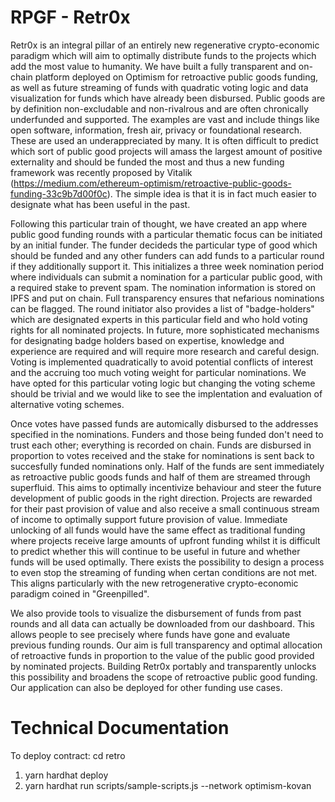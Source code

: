 # RPGF - Retr0x

Retr0x is an integral pillar of an entirely new regenerative crypto-economic paradigm which will aim to optimally distribute funds to the projects which add the most value to humanity. We have built a fully transparent and on-chain platform deployed on Optimism for retroactive public goods funding, as well as future streaming of funds with quadratic voting logic and data visualization for funds which have already been disbursed. Public goods are by definition non-excludable and non-rivalrous and are often chronically underfunded and supported. The examples are vast and include things like open software, information, fresh air, privacy or foundational research. These are used an underappreciated by many. It is often difficult to predict which sort of public good projects will amass the largest amount of positive externality and should be funded the most and thus a new funding framework was recently proposed by Vitalik (https://medium.com/ethereum-optimism/retroactive-public-goods-funding-33c9b7d00f0c). The simple idea is that it is in fact much easier to designate what has been useful in the past.

Following this particular train of thought, we have created an app where public good funding rounds with a particular thematic focus can be initiated by an initial funder. The funder decideds the particular type of good which should be funded and any other funders can add funds to a particular round if they additionally support it. This initializes a three week nomination period where individuals can submit a nomination for a particular public good, with a required stake to prevent spam. The nomination information is stored on IPFS and put on chain. Full transparency ensures that nefarious nominations can be flagged. The round initiator also provides a list of "badge-holders" which are designated experts in this particular field and who hold voting rights for all nominated projects. In future, more sophisticated mechanisms for designating badge holders based on expertise, knowledge and experience are required and will require more research and careful design. Voting is implemented quadratically to avoid potential conflicts of interest and the accruing too much voting weight for particular nominations. We have opted for this particular voting logic but changing the voting scheme should be trivial and we would like to see the implentation and evaluation of alternative voting schemes.

Once votes have passed funds are automically disbursed to the addresses specified in the nominations. Funders and those being funded don't need to trust each other; everything is recorded on chain. Funds are disbursed in proportion to votes received and the stake for nominations is sent back to succesfully funded nominations only. Half of the funds are sent immediately as retroactive public goods funds and half of them are streamed through superfluid. This aims to optimally incentivize behaviour and steer the future development of public goods in the right direction. Projects are rewarded for their past provision of value and also receive a small continuous stream of income to optimally support future provision of value. Immediate unlocking of all funds would have the same effect as traditional funding where projects receive large amounts of upfront funding whilst it is difficult to predict whether this will continue to be useful in future and whether funds will be used optimally. There exists the possibility to design a process to even stop the streaming of funding when certan conditions are not met. This aligns particularly with the new retrogenerative crypto-economic paradigm coined in "Greenpilled". 

We also provide tools to visualize the disbursement of funds from past rounds and all data can actually be downloaded from our dashboard. This allows people to see precisely where funds have gone and evaluate previous funding rounds. Our aim is full transparency and optimal allocation of retroactive funds in proportion to the value of the public good provided by nominated projects. Building Retr0x portably and transparently unlocks this possibility and broadens the scope of retroactive public good funding. Our application can also be deployed for other funding use cases.


# Technical Documentation

To deploy contract:
cd retro
1. yarn hardhat deploy
2. yarn hardhat run scripts/sample-scripts.js --network optimism-kovan
